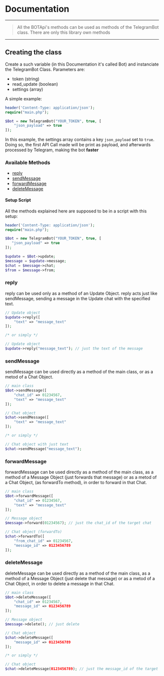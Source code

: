 # Documentation
--------
> All the BOTApi's methods can be used as methods of the TelegramBot class.
> There are only this library own methods
--------

## Creating the class
Create a such variable (in this Documentation it's called Bot) and instanciate the TelegramBot Class. Parameters are:
   * token (string)
   * read_update (boolean)
   * settings (array)

A simple example:
```php
header('Content-Type: application/json');
require("main.php");

$Bot = new TelegramBot("YOUR_TOKEN", true, [
    "json_payload" => true
]);
```
In this example, the settings array contains a key `json_payload` set to `true`. Doing so, the first API Call made will be print as payload, and afterwards processed by Telegram, making the bot **faster**  

### Available Methods
   * [reply](#reply)
   * [sendMessage](#sendMessage)
   * [forwardMessage](#forwardMessage)
   * [deleteMessage](#deleteMessage)

#### Setup Script
All the methods explained here are supposed to be in a script with this setup:
```php
header('Content-Type: application/json');
require("main.php");

$Bot = new TelegramBot("YOUR_TOKEN", true, [
   "json_payload" => true
]);

$update = $Bot->update;
$message = $update->message;
$chat = $message->chat;
$from = $message->from;
```

### reply
reply can be used only as a method of an Update Object.
reply acts just like sendMessage, sending a message in the Update chat with the specified text.

```php
// Update object
$update->reply([
    "text" => "message_text"
]);

/* or simply */

// Update object
$update->reply("message_text"); // just the text of the message
```


### sendMessage
sendMessage can be used directly as a method of the main class, or as a metod of a Chat Object.

```php
// main class
$Bot->sendMessage([
    "chat_id" => 01234567,
    "text" => "message_text"
]);

// Chat object
$chat->sendMessage([
    "text" => "message_text"
]);

/* or simply */

// Chat object with just text
$chat->sendMessage("message_text");
```

### forwardMessage
forwardMessage can be used directly as a method of the main class, as a method of a Message Object (just forwards that message) or as a metod of a Chat Object, (as forwardTo method), in order to forward in that Chat.

```php
// main class
$Bot->forwardMessage([
    "chat_id" => 01234567,
    "text" => "message_text"
]);

// Message object
$message->forward(01234567); // just the chat_id of the target chat

// Chat object (forwardTo)
$chat->forwardTo([
    "from_chat_id" => 01234567,
    "message_id" => 0123456789
]);
```

### deleteMessage
deleteMessage can be used directly as a method of the main class, as a method of a Message Object (just delete that message) or as a metod of a Chat Object, in order to delete a message in that Chat.

```php
// main class
$Bot->deleteMessage([
    "chat_id" => 01234567,
    "message_id" => 0123456789
]);

// Message object
$message->delete(); // just delete

// Chat object
$chat->deleteMessage([
    "message_id" => 0123456789
]);

/* or simply */

// Chat object
$chat->deleteMessage(0123456789); // just the message_id of the target message
```
